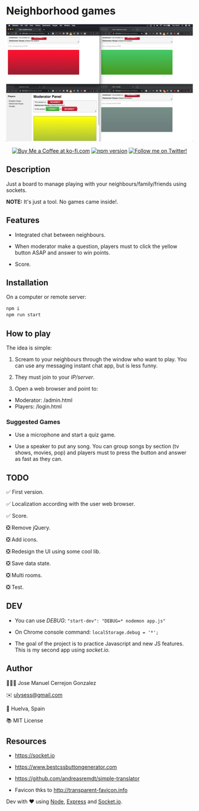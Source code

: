 # Neighborhood games

![image](./images/capture_v.1.0.png)

<p align="center">
	<a href='https://ko-fi.com/A838QJC' target='_blank'><img height='36' style='border:0px;height:36px;' src='https://az743702.vo.msecnd.net/cdn/kofi2.png?v=0' border='0' alt='Buy Me a Coffee at ko-fi.com' /></a>
	<a href="https://github.com/jmcerrejon/neighborhood-games/blob/master/LICENSE"><img src="https://img.shields.io/github/license/jmcerrejon/neighborhood-games" alt="npm version"></a>
	<a href="https://twitter.com/ulysess10"><img src="https://img.shields.io/twitter/follow/ulysess10?style=social" alt="Follow me on Twitter!"></a>
</p>

## Description

Just a board to manage playing with your neighbours/family/friends using sockets.

**NOTE:** It's just a tool. No games came inside!.

## Features

* Integrated chat between neighbours.

* When moderator make a question, players must to click the yellow button ASAP and answer to win points.

* Score.

## Installation

On a computer or remote server:

```bash
npm i
npm run start
```

## How to play

The idea is simple:

1. Scream to your neighbours through the window who want to play. You can use any messaging instant chat app, but is less funny.

2. They must join to your *IP/server*.

3. Open a web browser and point to:

- Moderator: /admin.html
- Players: /login.html

### Suggested Games

* Use a microphone and start a quiz game.

* Use a speaker to put any song. You can group songs by section (tv shows, movies, pop) and players must to press the button and answer as fast as they can.

## TODO

✅ First version.

✅ Localization according with the user web browser.

✅ Score.

❎ Remove jQuery.

❎ Add icons.

❎ Redesign the UI using some cool lib.

❎ Save data state.

❎ Multi rooms.

❎ Test.

## DEV

* You can use *DEBUG*: ``` "start-dev": "DEBUG=* nodemon app.js" ```

* On Chrome console command: ``` localStorage.debug = '*'; ```

* The goal of the project is to practice Javascript and new JS features. This is my second app using *socket.io*. 

## Author

👨🏻‍💻 Jose Manuel Cerrejon Gonzalez

✉️ ulysess@gmail.com

📍 Huelva, Spain

📚 MIT License

## Resources

* https://socket.io

* https://www.bestcssbuttongenerator.com

* https://github.com/andreasremdt/simple-translator

* Favicon thks to http://transparent-favicon.info

Dev with ♥️ using [Node](https://nodejs.org/), [Express](https://expressjs.com/) and [Socket.io](https://socket.io/).